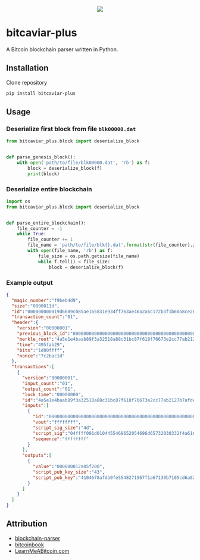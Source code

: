 <!--suppress HtmlDeprecatedAttribute, HtmlRequiredAltAttribute -->
<p align="center">
  <img src="https://user-images.githubusercontent.com/66180929/136657868-0ec6971b-ed76-43f3-9689-f643e8893706.png" />
</p>


# bitcaviar-plus
A Bitcoin blockchain parser written in Python.

## Installation
Clone repository
```bash
pip install bitcaviar-plus
```

## Usage
### Deserialize first block from file `blk00000.dat`
```python
from bitcaviar_plus.block import deserialize_block


def parse_genesis_block():
    with open('path/to/file/blk00000.dat', 'rb') as f:
        block = deserialize_block(f)
        print(block)
```

### Deserialize entire blockchain
```python
import os
from bitcaviar_plus.block import deserialize_block


def parse_entire_blockchain():
    file_counter = -1
    while True:
        file_counter += 1
        file_name = 'path/to/file/blk{}.dat'.format(str(file_counter).zfill(5))
        with open(file_name, 'rb') as f:
            file_size = os.path.getsize(file_name)
            while f.tell() < file_size:
                block = deserialize_block(f)
```

### Example output
```json
{
  "magic_number":"f9beb4d9",
  "size":"0000011d",
  "id":"000000000019d6689c085ae165831e934ff763ae46a2a6c172b3f1b60a8ce26f",
  "transaction_count":"01",
  "header":{
    "version":"00000001",
    "previous_block_id":"0000000000000000000000000000000000000000000000000000000000000000",
    "merkle_root":"4a5e1e4baab89f3a32518a88c31bc87f618f76673e2cc77ab2127b7afdeda33b",
    "time":"495fab29",
    "bits":"1d00ffff",
    "nonce":"7c2bac1d"
  },
  "transactions":[
    {
      "version":"00000001",
      "input_count":"01",
      "output_count":"01",
      "lock_time":"00000000",
      "id":"4a5e1e4baab89f3a32518a88c31bc87f618f76673e2cc77ab2127b7afdeda33b",
      "inputs":[
        {
          "id":"0000000000000000000000000000000000000000000000000000000000000000",
          "vout":"ffffffff",
          "script_sig_size":"4d",
          "script_sig":"04ffff001d0104455468652054696d65732030332f4a616e2f32303039204368616e63656c6c6f72206f6e206272696e6b206f66207365636f6e64206261696c6f757420666f722062616e6b73",
          "sequence":"ffffffff"
        }
      ],
      "outputs":[
        {
          "value":"000000012a05f200",
          "script_pub_key_size":"43",
          "script_pub_key":"4104678afdb0fe5548271967f1a67130b7105cd6a828e03909a67962e0ea1f61deb649f6bc3f4cef38c4f35504e51ec112de5c384df7ba0b8d578a4c702b6bf11d5fac"
        }
      ]
    }
  ]
}
```

## Attribution
- [blockchain-parser](https://github.com/ragestack/blockchain-parser/blob/master/blockchain-parser.py)
- [bitcoinbook](https://github.com/bitcoinbook/bitcoinbook)
- [LearnMeABitcoin.com](https://learnmeabitcoin.com)
